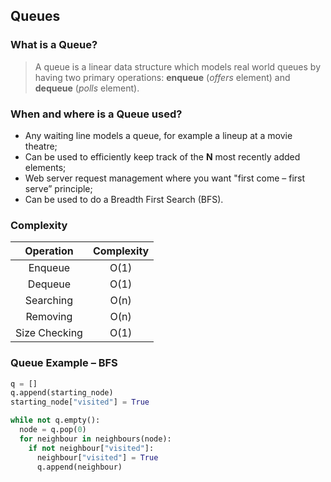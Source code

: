## Queues

### What is a Queue?

> A queue is a linear data structure which models real world queues by having two primary operations: **enqueue** (*offers* element) and **dequeue** (*polls* element).

### When and where is a Queue used?

* Any waiting line models a queue, for example a lineup at a movie theatre;
* Can be used to efficiently keep track of the **N** most recently added elements;
* Web server request management where you want "first come – first serve” principle;
* Can be used to do a Breadth First Search (BFS).

### Complexity

|   Operation   | Complexity |
| :-----------: | :--------: |
|    Enqueue    |    O(1)    |
|    Dequeue    |    O(1)    |
|   Searching   |    O(n)    |
|   Removing    |    O(n)    |
| Size Checking |    O(1)    |

### Queue Example – BFS

```python
q = []
q.append(starting_node)
starting_node["visited"] = True

while not q.empty():
  node = q.pop(0)
  for neighbour in neighbours(node):
    if not neighbour["visited"]:
      neighbour["visited"] = True
      q.append(neighbour)
```

